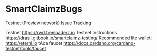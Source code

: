 # SmartClaimzBugs
Testnet (Preview network) Issue Tracking

Testnet https://rwd.freeloaderz.io
Testnet Instructions https://drasil.gitbook.io/smartclaimz-testing/
Recommended lite wallet: https://eternl.io
tAda faucet https://docs.cardano.org/cardano-testnet/tools/faucet
